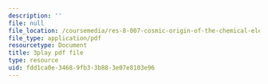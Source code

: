 ```yaml
---
description: ''
file: null
file_location: /coursemedia/res-8-007-cosmic-origin-of-the-chemical-elements-fall-2019/fdd1ca0e34689fb33b883e07e8103e96_f2j567E1Zqo.pdf
file_type: application/pdf
resourcetype: Document
title: 3play pdf file
type: resource
uid: fdd1ca0e-3468-9fb3-3b88-3e07e8103e96
---
```

